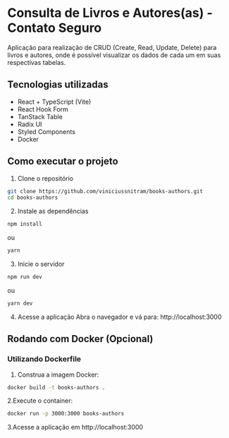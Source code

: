 # Consulta de Livros e Autores(as) - Contato Seguro
Aplicação para realização de CRUD (Create, Read, Update, Delete) para livros e autores, onde é possível visualizar os dados de cada um em suas respectivas tabelas.

## Tecnologias utilizadas
- React + TypeScript (Vite)
- React Hook Form
- TanStack Table
- Radix UI
- Styled Components
- Docker

## Como executar o projeto
1. Clone o repositório
```bash
git clone https://github.com/viniciussnitram/books-authors.git
cd books-authors
```
2. Instale as dependências
```bash
npm install
```
ou
```bash
yarn
```
3. Inicie o servidor
```bash
npm run dev
```
ou
```bash
yarn dev
```
4. Acesse a aplicação
Abra o navegador e vá para: http://localhost:3000

## Rodando com Docker (Opcional)
### Utilizando Dockerfile

1. Construa a imagem Docker:
```bash
docker build -t books-authors .
```
2.Execute o container:
```bash
docker run -p 3000:3000 books-authors
```
3.Acesse a aplicação em http://localhost:3000